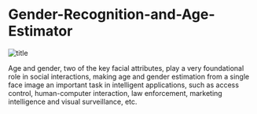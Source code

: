 # Gender-Recognition-and-Age-Estimator

![title](https://miro.medium.com/max/1200/1*sgROTW1Wa-u4hhUN62tWyw.png)


Age and gender, two of the key facial attributes, play a very foundational role in social interactions, making age and gender estimation from a single face image an important task in intelligent applications, such as access control, human-computer interaction, law enforcement, marketing intelligence and visual surveillance, etc.
